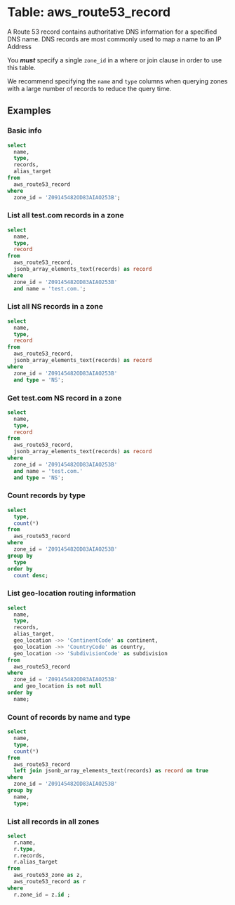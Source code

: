 # Table: aws_route53_record

A Route 53 record contains authoritative DNS information for a specified DNS name.  DNS records are most commonly used to map a name to an IP Address

You ***must*** specify a single `zone_id` in a where or join clause in order to use this table.

We recommend specifying the `name` and `type` columns when querying zones with a large number of records to reduce the query time.

## Examples

### Basic info

```sql
select
  name,
  type,
  records,
  alias_target
from
  aws_route53_record
where
  zone_id = 'Z09145482OD83AIAO253B';
```

### List all test.com records in a zone

```sql
select
  name,
  type,
  record
from
  aws_route53_record,
  jsonb_array_elements_text(records) as record
where
  zone_id = 'Z09145482OD83AIAO253B'
  and name = 'test.com.';
```

### List all NS records in a zone

```sql
select
  name,
  type,
  record
from
  aws_route53_record,
  jsonb_array_elements_text(records) as record
where
  zone_id = 'Z09145482OD83AIAO253B'
  and type = 'NS';
```

### Get test.com NS record in a zone

```sql
select
  name,
  type,
  record
from
  aws_route53_record,
  jsonb_array_elements_text(records) as record
where
  zone_id = 'Z09145482OD83AIAO253B'
  and name = 'test.com.'
  and type = 'NS';
```


### Count records by type

```sql
select
  type,
  count(*)
from
  aws_route53_record
where
  zone_id = 'Z09145482OD83AIAO253B'
group by
  type
order by
  count desc;
```

### List geo-location routing information

```sql
select
  name,
  type,
  records,
  alias_target,
  geo_location ->> 'ContinentCode' as continent,
  geo_location ->> 'CountryCode' as country,
  geo_location ->> 'SubdivisionCode' as subdivision
from
  aws_route53_record
where
  zone_id = 'Z09145482OD83AIAO253B'
  and geo_location is not null
order by
  name;
```

### Count of records by name and type

```sql
select
  name,
  type,
  count(*)
from
  aws_route53_record
  left join jsonb_array_elements_text(records) as record on true
where
  zone_id = 'Z09145482OD83AIAO253B'
group by
  name,
  type;
```

### List all records in all zones

```sql
select
  r.name,
  r.type,
  r.records,
  r.alias_target
from
  aws_route53_zone as z,
  aws_route53_record as r
where
  r.zone_id = z.id ;
```
